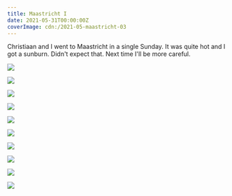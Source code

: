 ```yaml
---
title: Maastricht I
date: 2021-05-31T00:00:00Z
coverImage: cdn:/2021-05-maastricht-03
---
```


Christiaan and I went to Maastricht in a single Sunday. It was quite hot and I got a sunburn. Didn't expect that. Next time I'll be more careful.

<style>
.g2021maai {
  grid-template-columns: repeat(6, 1fr);
  grid-template-areas:
    "z z z z z z"
    "a a a b b b"
    "c c c d d d"
    "e e e e e e"
    "f f g g h h"
    "i i i i i i";
}

.g2021maai > *:nth-child(1) { grid-area: z; }
.g2021maai > *:nth-child(2) { grid-area: a; }
.g2021maai > *:nth-child(3) { grid-area: b; }
.g2021maai > *:nth-child(4) { grid-area: c; }
.g2021maai > *:nth-child(5) { grid-area: d; }
.g2021maai > *:nth-child(6) { grid-area: e; }
.g2021maai > *:nth-child(7) { grid-area: f; }
.g2021maai > *:nth-child(8) { grid-area: g; }
.g2021maai > *:nth-child(9) { grid-area: h; }
.g2021maai > *:nth-child(10) { grid-area: i; }
</style>

<div class="fw g2021maai fg">

![](cdn:/2021-05-maastricht-03)

![](cdn:/2021-05-maastricht-01)

![](cdn:/2021-05-maastricht-13)

![](cdn:/2021-05-maastricht-14)

![](cdn:/2021-05-maastricht-04)

![](cdn:/2021-05-maastricht-15)

![](cdn:/2021-05-maastricht-05)

![](cdn:/2021-05-maastricht-06)

![](cdn:/2021-05-maastricht-10)

![](cdn:/2021-05-maastricht-02)

</div>

